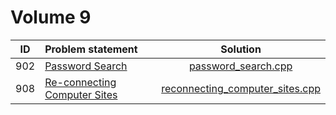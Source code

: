 # Volume 9

| ID  |        Problem statement         |              Solution               |
|:---:|:---------------------------------|:-----------------------------------:|
| 902 | [Password Search][]              | [password_search.cpp][]             |
| 908 | [Re-connecting Computer Sites][] | [reconnecting_computer_sites.cpp][] |

[Password Search]:              http://uva.onlinejudge.org/index.php?option=com_onlinejudge&Itemid=8&category=11&page=show_problem&problem=843
[Re-connecting Computer Sites]: http://uva.onlinejudge.org/index.php?option=com_onlinejudge&Itemid=8&category=11&page=show_problem&problem=849

[password_search.cpp]:             password_search.cpp
[reconnecting_computer_sites.cpp]: reconnecting_computer_sites.cpp
